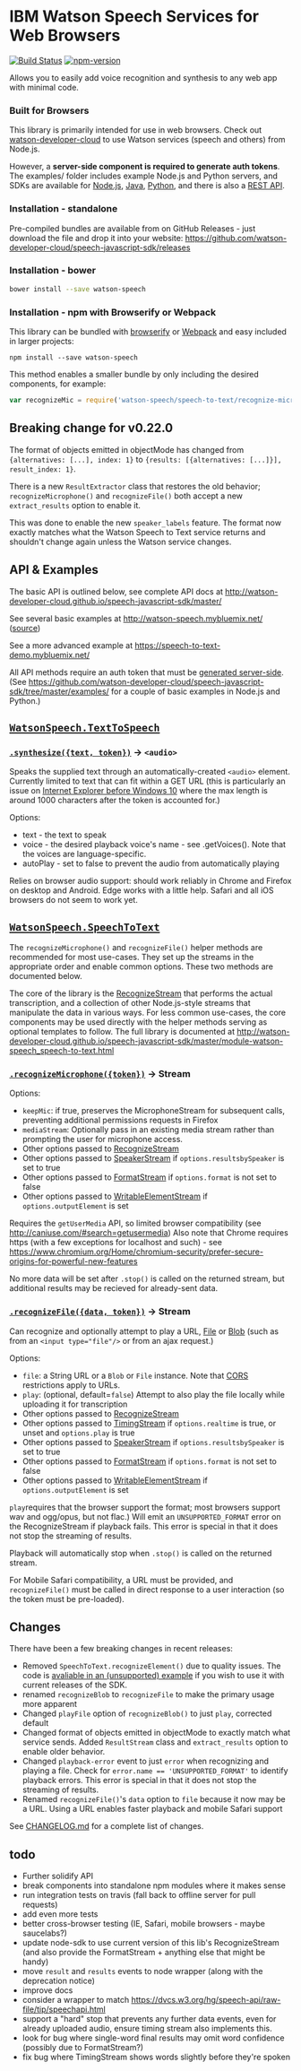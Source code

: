 IBM Watson Speech Services for Web Browsers
===========================================

[![Build Status](https://travis-ci.org/watson-developer-cloud/speech-javascript-sdk.svg?branch=master)](https://travis-ci.org/watson-developer-cloud/speech-javascript-sdk)
[![npm-version](https://img.shields.io/npm/v/watson-speech.svg)](https://www.npmjs.com/package/watson-speech)

Allows you to easily add voice recognition and synthesis to any web app with minimal code.

### Built for Browsers
This library is primarily intended for use in web browsers. Check out [watson-developer-cloud](https://www.npmjs.com/package/watson-developer-cloud) to use Watson services (speech and others) from Node.js.

However, a **server-side component is required to generate auth tokens**. The examples/ folder includes example Node.js and Python servers, and SDKs are available for [Node.js](https://github.com/watson-developer-cloud/node-sdk#authorization), [Java](https://github.com/watson-developer-cloud/java-sdk), [Python](https://github.com/watson-developer-cloud/python-sdk/blob/master/examples/authorization_v1.py), and there is also a [REST API](https://www.ibm.com/watson/developercloud/doc/common/getting-started-tokens.html).


### Installation - standalone

Pre-compiled bundles are available from on GitHub Releases - just download the file and drop it into your website: https://github.com/watson-developer-cloud/speech-javascript-sdk/releases

### Installation - bower

```sh
bower install --save watson-speech
```

### Installation - npm with Browserify or Webpack

This library can be bundled with [browserify](http://browserify.org/) or [Webpack](http://webpack.github.io/)
and easy included in larger projects:

    npm install --save watson-speech

This method enables a smaller bundle by only including the desired components, for example:

```js
var recognizeMic = require('watson-speech/speech-to-text/recognize-microphone');
```


Breaking change for v0.22.0
----------------------------

The format of objects emitted in objectMode has changed from `{alternatives: [...], index: 1}` to `{results: [{alternatives: [...]}], result_index: 1}`.

There is a new `ResultExtractor` class that restores the old behavior; `recognizeMicrophone()` and `recognizeFile()` both accept a new `extract_results` option to enable it.

This was done to enable the new `speaker_labels` feature. The format now exactly matches what the Watson Speech to Text service returns and shouldn't change again unless the Watson service changes.


API & Examples
--------------

The basic API is outlined below, see complete API docs at http://watson-developer-cloud.github.io/speech-javascript-sdk/master/

See several basic examples at http://watson-speech.mybluemix.net/ ([source](https://github.com/watson-developer-cloud/speech-javascript-sdk/tree/master/examples/))

See a more advanced example at https://speech-to-text-demo.mybluemix.net/

All API methods require an auth token that must be [generated server-side](https://github.com/watson-developer-cloud/node-sdk#authorization). 
(See https://github.com/watson-developer-cloud/speech-javascript-sdk/tree/master/examples/ for a couple of basic examples in Node.js and Python.)

## [`WatsonSpeech.TextToSpeech`](http://watson-developer-cloud.github.io/speech-javascript-sdk/master/module-watson-speech_text-to-speech.html)

### [`.synthesize({text, token})`](http://watson-developer-cloud.github.io/speech-javascript-sdk/master/module-watson-speech_text-to-speech_synthesize.html) -> `<audio>`

Speaks the supplied text through an automatically-created `<audio>` element. 
Currently limited to text that can fit within a GET URL (this is particularly an issue on [Internet Explorer before Windows 10](http://stackoverflow.com/questions/32267442/url-length-limitation-of-microsoft-edge)
where the max length is around 1000 characters after the token is accounted for.)

Options: 
* text - the text to speak
* voice - the desired playback voice's name - see .getVoices(). Note that the voices are language-specific.
* autoPlay - set to false to prevent the audio from automatically playing

Relies on browser audio support: should work reliably in Chrome and Firefox on desktop and Android. Edge works with a little help. Safari and all iOS browsers do not seem to work yet.

## [`WatsonSpeech.SpeechToText`](http://watson-developer-cloud.github.io/speech-javascript-sdk/master/module-watson-speech_speech-to-text.html)

The `recognizeMicrophone()` and `recognizeFile()` helper methods are recommended for most use-cases. They set up the streams in the appropriate order and enable common options. These two methods are documented below.

The core of the library is the [RecognizeStream] that performs the actual transcription, and a collection of other Node.js-style streams that manipulate the data in various ways. For less common use-cases, the core components may be used directly with the helper methods serving as optional templates to follow. The full library is documented at http://watson-developer-cloud.github.io/speech-javascript-sdk/master/module-watson-speech_speech-to-text.html

### [`.recognizeMicrophone({token})`](http://watson-developer-cloud.github.io/speech-javascript-sdk/master/module-watson-speech_speech-to-text_recognize-microphone.html) -> Stream

Options: 
* `keepMic`: if true, preserves the MicrophoneStream for subsequent calls, preventing additional permissions requests in Firefox
* `mediaStream`: Optionally pass in an existing media stream rather than prompting the user for microphone access.
* Other options passed to [RecognizeStream]
* Other options passed to [SpeakerStream] if `options.resultsbySpeaker` is set to true
* Other options passed to [FormatStream] if `options.format` is not set to false
* Other options passed to [WritableElementStream] if `options.outputElement` is set

Requires the `getUserMedia` API, so limited browser compatibility (see http://caniuse.com/#search=getusermedia) 
Also note that Chrome requires https (with a few exceptions for localhost and such) - see https://www.chromium.org/Home/chromium-security/prefer-secure-origins-for-powerful-new-features

No more data will be set after `.stop()` is called on the returned stream, but additional results may be recieved for already-sent data.


### [`.recognizeFile({data, token})`](http://watson-developer-cloud.github.io/speech-javascript-sdk/master/module-watson-speech_speech-to-text_recognize-file.html) -> Stream

Can recognize and optionally attempt to play a URL, [File](https://developer.mozilla.org/en-US/docs/Web/API/File) or [Blob](https://developer.mozilla.org/en-US/docs/Web/API/Blob)
(such as from an `<input type="file"/>` or from an ajax request.)

Options: 
* `file`: a String URL or a `Blob` or `File` instance. Note that [CORS] restrictions apply to URLs.
* `play`: (optional, default=`false`) Attempt to also play the file locally while uploading it for transcription 
* Other options passed to [RecognizeStream]
* Other options passed to [TimingStream] if `options.realtime` is true, or unset and `options.play` is true
* Other options passed to [SpeakerStream] if `options.resultsbySpeaker` is set to true
* Other options passed to [FormatStream] if `options.format` is not set to false
* Other options passed to [WritableElementStream] if `options.outputElement` is set

`play`requires that the browser support the format; most browsers support wav and ogg/opus, but not flac.) 
Will emit an `UNSUPPORTED_FORMAT` error on the RecognizeStream if playback fails. This error is special in that it does not stop the streaming of results.

Playback will automatically stop when `.stop()` is called on the returned stream. 

For Mobile Safari compatibility, a URL must be provided, and `recognizeFile()` must be called in direct response to a user interaction (so the token must be pre-loaded).


## Changes

There have been a few breaking changes in recent releases:

* Removed `SpeechToText.recognizeElement()` due to quality issues. The code is [avaliable in an (unsupported) example](https://github.com/watson-developer-cloud/speech-javascript-sdk/tree/master/examples/static/audio-video-deprecated) if you wish to use it with current releases of the SDK.
* renamed `recognizeBlob` to `recognizeFile` to make the primary usage more apparent
* Changed `playFile` option of `recognizeBlob()` to just `play`, corrected default
* Changed format of objects emitted in objectMode to exactly match what service sends. Added `ResultStream` class and `extract_results` option to enable older behavior.
* Changed `playback-error` event to just `error` when recognizing and playing a file. Check for `error.name == 'UNSUPPORTED_FORMAT'` to identify playback errors. This error is special in that it does not stop the streaming of results.
* Renamed `recognizeFile()`'s `data` option to `file` because it now may be a URL. Using a URL enables faster playback and mobile Safari support

See [CHANGELOG.md](CHANGELOG.md) for a complete list of changes.

## todo

* Further solidify API
* break components into standalone npm modules where it makes sense
* run integration tests on travis (fall back to offline server for pull requests)
* add even more tests
* better cross-browser testing (IE, Safari, mobile browsers - maybe saucelabs?)
* update node-sdk to use current version of this lib's RecognizeStream (and also provide the FormatStream + anything else that might be handy)
* move `result` and `results` events to node wrapper (along with the deprecation notice)
* improve docs
* consider a wrapper to match https://dvcs.w3.org/hg/speech-api/raw-file/tip/speechapi.html
* support a "hard" stop that prevents any further data events, even for already uploaded audio, ensure timing stream also implements this.
* look for bug where single-word final results may omit word confidence (possibly due to FormatStream?)
* fix bug where TimingStream shows words slightly before they're spoken

[RecognizeStream]: http://watson-developer-cloud.github.io/speech-javascript-sdk/master/RecognizeStream.html
[TimingStream]: http://watson-developer-cloud.github.io/speech-javascript-sdk/master/TimingStream.html
[FormatStream]: http://watson-developer-cloud.github.io/speech-javascript-sdk/master/FormatStream.html
[WritableElementStream]: http://watson-developer-cloud.github.io/speech-javascript-sdk/master/WritableElementStream.html
[SpeakerStream]: http://watson-developer-cloud.github.io/speech-javascript-sdk/master/SpeakerStream.html
[CORS]: https://developer.mozilla.org/en-US/docs/Web/HTTP/Access_control_CORS
